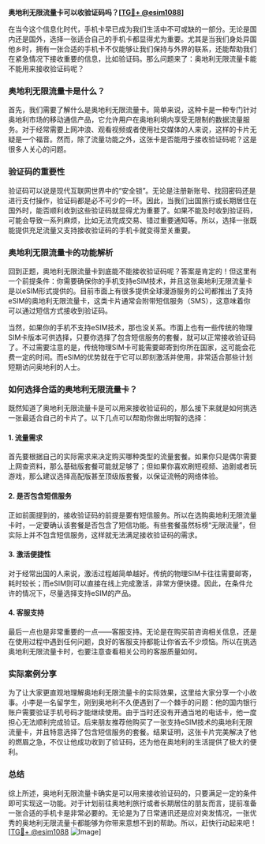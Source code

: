 **奥地利无限流量卡可以收验证码吗？[[TG💪+ @esim1088](https://t.me/s/esim1088)]**

在当今这个信息化时代，手机卡早已成为我们生活中不可或缺的一部分。无论是国内还是国外，选择一张适合自己的手机卡都显得尤为重要。尤其是当我们身处异国他乡时，拥有一张合适的手机卡不仅能够让我们保持与外界的联系，还能帮助我们在紧急情况下接收重要的信息，比如验证码。那么问题来了：奥地利无限流量卡能不能用来接收验证码呢？

### 奥地利无限流量卡是什么？

首先，我们需要了解什么是奥地利无限流量卡。简单来说，这种卡是一种专门针对奥地利市场的移动通信产品，它允许用户在奥地利境内享受无限制的数据流量服务。对于经常需要上网冲浪、观看视频或者使用社交媒体的人来说，这样的卡片无疑是一个福音。然而，除了流量功能之外，这张卡是否能用于接收验证码呢？这是很多人关心的问题。

### 验证码的重要性

验证码可以说是现代互联网世界中的“安全锁”。无论是注册新账号、找回密码还是进行支付操作，验证码都是必不可少的一环。因此，当我们出国旅行或长期居住在国外时，能否顺利收到这些验证码就显得尤为重要了。如果不能及时收到验证码，可能会导致一系列麻烦，比如无法完成交易、错过重要通知等。所以，选择一张既能提供充足流量又支持接收验证码的手机卡就变得至关重要。

### 奥地利无限流量卡的功能解析

回到正题，奥地利无限流量卡到底能不能接收验证码呢？答案是肯定的！但这里有一个前提条件：你需要确保你的手机支持eSIM技术，并且这张奥地利无限流量卡是以eSIM形式提供的。目前市面上有很多提供全球漫游服务的公司都推出了支持eSIM的奥地利无限流量卡，这类卡片通常会附带短信服务（SMS），这意味着你可以通过短信方式接收到验证码。

当然，如果你的手机不支持eSIM技术，那也没关系。市面上也有一些传统的物理SIM卡版本可供选择，只要你选择了包含短信服务的套餐，就可以正常接收验证码了。不过需要注意的是，传统物理SIM卡可能需要邮寄到你所在国家，这可能会花费一定的时间。而eSIM的优势就在于它可以即刻激活并使用，非常适合那些计划短期访问奥地利的人士。

### 如何选择合适的奥地利无限流量卡？

既然知道了奥地利无限流量卡是可以用来接收验证码的，那么接下来就是如何挑选一张最适合自己的卡片了。以下几点可以帮助你做出明智的选择：

#### 1. 流量需求
首先要根据自己的实际需求来决定购买哪种类型的流量套餐。如果你只是偶尔需要上网查资料，那么基础版套餐可能就足够了；但如果你喜欢刷短视频、追剧或者玩游戏，那么建议选择高配版甚至顶级版套餐，以保证流畅的网络体验。

#### 2. 是否包含短信服务
正如前面提到的，接收验证码的前提是要有短信服务。所以在选购奥地利无限流量卡时，一定要确认该套餐是否包含了短信功能。有些套餐虽然标榜“无限流量”，但实际上并不包含短信服务，这样就无法满足接收验证码的需求。

#### 3. 激活便捷性
对于经常出国的人来说，激活过程越简单越好。传统的物理SIM卡往往需要邮寄，耗时较长；而eSIM则可以直接在线上完成激活，非常方便快捷。因此，在条件允许的情况下，尽量选择支持eSIM的产品。

#### 4. 客服支持
最后一点也是非常重要的一点——客服支持。无论是在购买前咨询相关信息，还是在使用过程中遇到任何问题，良好的客服支持都能让你省去不少烦恼。所以在挑选奥地利无限流量卡时，也要注意查看相关公司的客服质量如何。

### 实际案例分享

为了让大家更直观地理解奥地利无限流量卡的实际效果，这里给大家分享一个小故事。小李是一名留学生，刚到奥地利不久便遇到了一个棘手的问题：他的国内银行账户需要验证手机号码才能继续使用。由于当时还没有开通当地的电话卡，他一度担心无法顺利完成验证。后来朋友推荐他购买了一张支持eSIM技术的奥地利无限流量卡，并且特意选择了包含短信服务的套餐。结果证明，这张卡片完美解决了他的燃眉之急，不仅让他成功收到了验证码，还为他在奥地利的生活提供了极大的便利。

### 总结

综上所述，奥地利无限流量卡确实是可以用来接收验证码的，只要满足一定的条件即可实现这一功能。对于计划前往奥地利旅行或者长期居住的朋友而言，提前准备一张合适的手机卡是非常必要的。无论是为了日常通讯还是应对突发情况，一张优秀的奥地利无限流量卡都能够为你带来意想不到的帮助。所以，赶快行动起来吧！[[TG💪+ @esim1088](https://t.me/s/esim1088) ![Image](https://i.postimg.cc/4NQfJmqS/Snipaste-2025-05-13-00-14-12.png)]